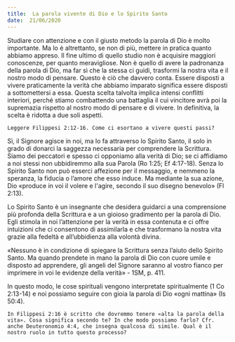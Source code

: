 ```yaml
---
title:  La parola vivente di Dio e lo Spirito Santo
date:  21/06/2020
---
```


Studiare con attenzione e con il giusto metodo la parola di Dio è molto importante. Ma lo è altrettanto, se non di più, mettere in pratica quanto abbiamo appreso. Il fine ultimo di quello studio non è acquisire maggiori conoscenze, per quanto meravigliose. Non è quello di avere la padronanza della parola di Dio, ma far sì che la stessa ci guidi, trasformi la nostra vita e il nostro modo di pensare. Questo è ciò che davvero conta. Essere disposti a vivere praticamente la verità che abbiamo imparato significa essere disposti a sottomettersi a essa. Questa scelta talvolta implica intensi conflitti interiori, perché stiamo combattendo una battaglia il cui vincitore avrà poi la supremazia rispetto al nostro modo di pensare e di vivere. In definitiva, la scelta è ridotta a due soli aspetti.

`Leggere Filippesi 2:12-16. Come ci esortano a vivere questi passi?`

Sì, il Signore agisce in noi, ma lo fa attraverso lo Spirito Santo, il solo in grado di donarci la saggezza necessaria per comprendere la Scrittura. Siamo dei peccatori e spesso ci opponiamo alla verità di Dio; se ci affidiamo a noi stessi non ubbidiremmo alla sua Parola (Ro 1:25; Ef 4:17-18). Senza lo Spirito Santo non può esserci affezione per il messaggio, e nemmeno la speranza, la fiducia o l’amore che esso induce. Ma mediante la sua azione, Dio «produce in voi il volere e l'agire, secondo il suo disegno benevolo» (Fl 2:13).

Lo Spirito Santo è un insegnante che desidera guidarci a una comprensione più profonda della Scrittura e a un gioioso gradimento per la parola di Dio. Egli stimola in noi l’attenzione per la verità in essa contenuta e ci offre intuizioni che ci consentono di assimilarla e che trasformano la nostra vita grazie alla fedeltà e all’ubbidienza alla volontà divina. 

«Nessuno è in condizione di spiegare la Scrittura senza l’aiuto dello Spirito Santo. Ma quando prendete in mano la parola di Dio con cuore umile e disposto ad apprendere, gli angeli del Signore saranno al vostro fianco per imprimere in voi le evidenze della verità» - 1SM, p. 411. 

In questo modo, le cose spirituali vengono interpretate spiritualmente (1 Co 2:13-14) e noi possiamo seguire con gioia la parola di Dio «ogni mattina» (Is 50:4).

`In Filippesi 2:16 è scritto che dovremmo tenere «alta la parola della vita». Cosa significa secondo te? In che modo possiamo farlo? Cfr. anche Deuteronomio 4:4, che insegna qualcosa di simile. Qual è il nostro ruolo in tutto questo processo?`